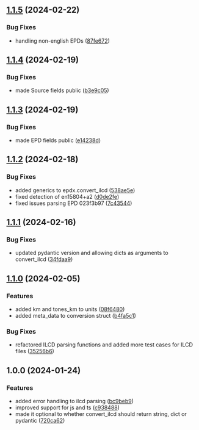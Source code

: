 ## [1.1.5](https://github.com/ocni-dtu/epdx/compare/v1.1.4...v1.1.5) (2024-02-22)


### Bug Fixes

* handling non-english EPDs ([87fe672](https://github.com/ocni-dtu/epdx/commit/87fe67207d712c53726314d772cf183b9206f897))

## [1.1.4](https://github.com/ocni-dtu/epdx/compare/v1.1.3...v1.1.4) (2024-02-19)


### Bug Fixes

* made Source fields public ([b3e9c05](https://github.com/ocni-dtu/epdx/commit/b3e9c05e1cfc2dbbf66e9cf44ecde0e9e45c57a4))

## [1.1.3](https://github.com/ocni-dtu/epdx/compare/v1.1.2...v1.1.3) (2024-02-19)


### Bug Fixes

* made EPD fields public ([e14238d](https://github.com/ocni-dtu/epdx/commit/e14238d2559249e38ed22e9ded8c4e86012d26fd))

## [1.1.2](https://github.com/ocni-dtu/epdx/compare/v1.1.1...v1.1.2) (2024-02-18)


### Bug Fixes

* added generics to epdx.convert_ilcd ([538ae5e](https://github.com/ocni-dtu/epdx/commit/538ae5e981438556aa3aa936061816125f72895f))
* fixed detection of en15804+a2 ([d0de2fe](https://github.com/ocni-dtu/epdx/commit/d0de2fea726b15102de8de36490fae6c6beff7c5))
* fixed issues parsing EPD 023f3b97 ([7c43544](https://github.com/ocni-dtu/epdx/commit/7c43544b93ac6ccde8a2b9ab4a26d1fd5d1492e5))

## [1.1.1](https://github.com/ocni-dtu/epdx/compare/v1.1.0...v1.1.1) (2024-02-16)


### Bug Fixes

* updated pydantic version and allowing dicts as arguments to convert_ilcd ([34fdaa9](https://github.com/ocni-dtu/epdx/commit/34fdaa94cfbc09626991bbfa8b7cc4296f39447d))

## [1.1.0](https://github.com/ocni-dtu/epdx/compare/v1.0.0...v1.1.0) (2024-02-05)


### Features

* added km and tones_km to units ([08f6480](https://github.com/ocni-dtu/epdx/commit/08f6480464a3583db6955d21d9e2b57279c9398c))
* added meta_data to conversion struct ([b4fa5c1](https://github.com/ocni-dtu/epdx/commit/b4fa5c1254691c1263b5048570675d300661bfd7))


### Bug Fixes

* refactored ILCD parsing functions and added more test cases for ILCD files ([35256b6](https://github.com/ocni-dtu/epdx/commit/35256b672c828283c262c5affdcc7f85f10575c1))

## 1.0.0 (2024-01-24)


### Features

* added error handling to ilcd parsing ([bc9beb9](https://github.com/ocni-dtu/epdx/commit/bc9beb9f478fa4f26292f741cfe4fe04e319360d))
* improved support for js and ts ([c938488](https://github.com/ocni-dtu/epdx/commit/c9384887d395adba7a53ca13ce6b14f6332f5130))
* made it optional to whether convert_ilcd should return string, dict or pydantic ([720ca62](https://github.com/ocni-dtu/epdx/commit/720ca6284597c5f79ef600a4abcc16fa311e9976))
